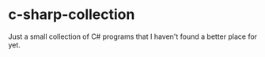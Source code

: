# c-sharp-collection
Just a small collection of C# programs that I haven't found a better place for yet.

